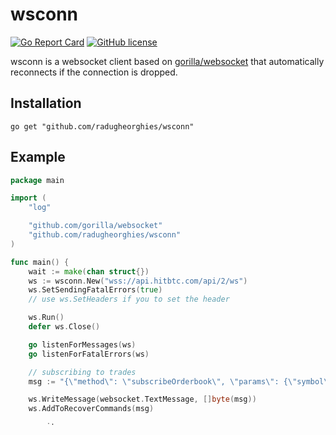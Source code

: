 # wsconn

[![Go Report Card](https://goreportcard.com/badge/github.com/radugheorghies/wsconn)](https://goreportcard.com/report/github.com/radugheorghies/wsconn)
[![GitHub license](https://img.shields.io/github/license/Naereen/StrapDown.js.svg)](https://github.com/Naereen/StrapDown.js/blob/master/LICENSE)

wsconn is a websocket client based on [gorilla/websocket](https://github.com/gorilla/websocket) that automatically reconnects if the connection is dropped.

## Installation

    go get "github.com/radugheorghies/wsconn"

## Example

```go
package main

import (
	"log"

	"github.com/gorilla/websocket"
	"github.com/radugheorghies/wsconn"
)

func main() {
	wait := make(chan struct{})
	ws := wsconn.New("wss://api.hitbtc.com/api/2/ws")
	ws.SetSendingFatalErrors(true)
	// use ws.SetHeaders if you to set the header

	ws.Run()
	defer ws.Close()

	go listenForMessages(ws)
	go listenForFatalErrors(ws)

	// subscribing to trades
	msg := "{\"method\": \"subscribeOrderbook\", \"params\": {\"symbol\": \"ETHBTC\"},\"id\": 123}"

	ws.WriteMessage(websocket.TextMessage, []byte(msg))
	ws.AddToRecoverCommands(msg)

	<-wait

}

func listenForMessages(ws *wsconn.WsConn) {
	for {
		_, v, err := ws.ReadMessage()
		if err != nil {
			log.Println(err)
			// we can wait until receiving the succesfull reconnect message
			<-ws.SuccessfulReconnect
		}
		log.Println(string(v))
	}
}

func listenForFatalErrors(ws *wsconn.WsConn) {
	for err := range ws.FatalErrorChan {
		log.Fatalln("Fatal error on socket:", err)
	}
}
```

## To do

* adding more tests

## Thanks

I've got inspired from the other packeges available:

* [mariuspass/recws](https://github.com/mariuspass/recws)

Thank you all for sharing your code!

## Licence

[![GitHub license](https://img.shields.io/github/license/Naereen/StrapDown.js.svg)](https://github.com/Naereen/StrapDown.js/blob/master/LICENSE)